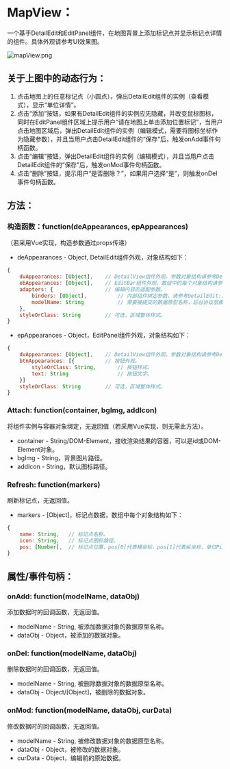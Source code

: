# MapView：
一个基于DetailEdit和EditPanel组件，在地图背景上添加标记点并显示标记点详情的组件。具体外观请参考UI效果图。

![mapView.png](../UIDesign/components/mapView.png)

## 关于上图中的动态行为：
1. 点击地图上的任意标记点（小圆点），弹出DetailEdit组件的实例（查看模式），显示“单位详情”。
2. 点击“添加”按钮，如果有DetailEdit组件的实例应先隐藏，并改变鼠标图标，同时在EditPanel组件区域上提示用户“请在地图上单击添加位置标记”，当用户点击地图区域后，弹出DetailEdit组件的实例（编辑模式，需要将图标坐标作为隐藏参数），并且当用户点击DetailEdit组件的“保存”后，触发onAdd事件句柄函数。
3. 点击“编辑”按钮，弹出DetailEdit组件的实例（编辑模式），并且当用户点击DetailEdit组件的“保存”后，触发onMod事件句柄函数。
4. 点击“删除”按钮，提示用户“是否删除？”，如果用户选择“是”，则触发onDel事件句柄函数。

## 方法：
### 构造函数：function(deAppearances, epAppearances)
（若采用Vue实现，构造参数通过props传递）

* deAppearances - Object, DetailEdit组件外观，对象结构如下：

```javascript
{
    dvAppearances: [Object],    // DetailView组件外观，参数对象结构请参考DetailView组件构造函数。
    ebAppearances: [Object],    // EditBar组件外观，数组中的每个对象结构请参考DetailEdit组件构造函数。
    adapters: {                 // 编辑内容的适配参数。
        binders: [Object],          // 内部组件绑定参数，请参考DetailEdit::Attach方法的binders参数。
        modelName: String           // 需要被提交的数据原型名称，后台协议层模块使用。
    },
    styleOrClass: String        // 可选，区域整体样式。
}
```

* epAppearances - Object，EditPanel组件外观，对象结构如下：

```javascript
{
    dvAppearances: [Object],    // DetailView组件外观，参数对象结构请参考DetailView组件构造函数。
    btnAppearances: [{          // 按钮外观。
        styleOrClass: String,       // 按钮样式。
        text: String                // 按钮文字。
    }]
    styleOrClass: String        // 可选，区域整体样式。
}
```

### Attach: function(container, bgImg, addIcon)
将组件实例与容器对象绑定，无返回值（若采用Vue实现，则无需此方法）。

* container - String/DOM-Element，接收渲染结果的容器，可以是id或DOM-Element对象。
* bgImg - String，背景图片路径。
* addIcon - String，默认图标路径。

### Refresh: function(markers)
刷新标记点，无返回值。

* markers - [Object]，标记点数据，数组中每个对象结构如下：

```javascript
{
    name: String,   // 标记点名称。
    icon: String,   // 标记点图标路径。
    pos: [Number],  // 标记点位置，pos[0]代表横坐标，pos[1]代表纵坐标，单位Pixel。
}
```

## 属性/事件句柄：
### onAdd: function(modelName, dataObj)
添加数据时的回调函数，无返回值。

* modelName - String, 被添加数据对象的数据原型名称。
* dataObj - Object，被添加的数据对象。

### onDel: function(modelName, dataObj)
删除数据时的回调函数，无返回值。

* modelName - String, 被删除数据对象的数据原型名称。
* dataObj - Object/[Object]，被删除的数据对象。

### onMod: function(modelName, dataObj, curData)
修改数据时的回调函数，无返回值。

* modelName - String, 被修改数据对象的数据原型名称。
* dataObj - Object，被修改的数据对象。
* curData - Object，编辑前的原始数据。

